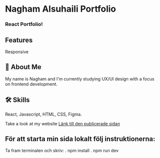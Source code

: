 # Nagham Alsuhaili Portfolio

### React Portfolio!

## Features

Responsive

## 🚀 About Me

My name is Nagham and I'm currently studying UX/UI design with a focus on frontend development.

## 🛠 Skills

React, Javascript, HTML, CSS, Figma.

Take a look at my website
[Länk till den publicerade sidan](https://naghamal.surge.sh/)

## För att starta min sida lokalt följ instruktionerna:

Ta fram terminalen och skriv:
. npm install
. npm run dev
